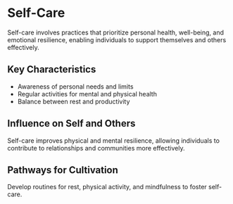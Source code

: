 # Self-Care

Self-care involves practices that prioritize personal health, well-being, and emotional resilience, enabling individuals to support themselves and others effectively.

## Key Characteristics

- Awareness of personal needs and limits
- Regular activities for mental and physical health
- Balance between rest and productivity

## Influence on Self and Others

Self-care improves physical and mental resilience, allowing individuals to contribute to relationships and communities more effectively.

## Pathways for Cultivation

Develop routines for rest, physical activity, and mindfulness to foster self-care.
